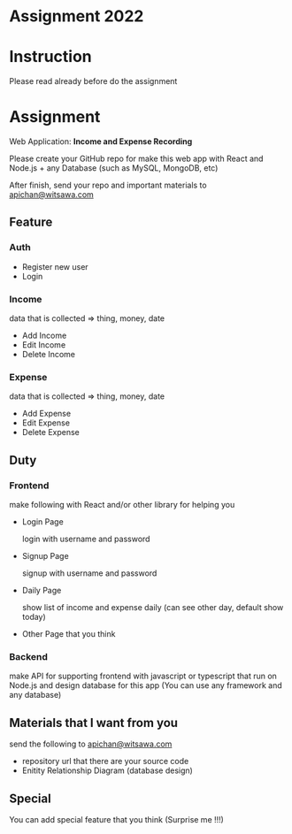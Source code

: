 # Assignment 2022

# Instruction

Please read already before do the assignment

# Assignment

Web Application: **Income and Expense Recording**

Please create your GitHub repo for make this web app with React and Node.js + any Database (such as MySQL, MongoDB, etc)

After finish, send your repo and important materials to apichan@witsawa.com

## Feature

### Auth

- Register new user
- Login

### Income

data that is collected
  => thing, money, date
- Add Income
- Edit Income
- Delete Income

### Expense

data that is collected
  => thing, money, date

- Add Expense
- Edit Expense
- Delete Expense

## Duty

### Frontend

make following with React and/or other library for helping you

- Login Page

  login with username and password

- Signup Page

  signup with username and password

- Daily Page

  show list of income and expense daily (can see other day, default show today)

- Other Page that you think

### Backend

make API for supporting frontend with javascript or typescript that run on Node.js and design database for this app (You can use any framework and any database)

## Materials that I want from you

send the following to apichan@witsawa.com

- repository url that there are your source code
- Enitity Relationship Diagram (database design)

## Special

You can add special feature that you think (Surprise me !!!)
